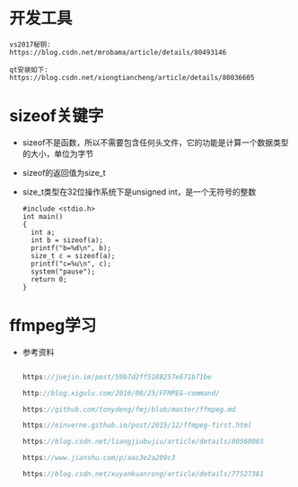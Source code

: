 # 开发工具

```
vs2017秘钥:
https://blog.csdn.net/mrobama/article/details/80493146

qt安装如下:
https://blog.csdn.net/xiongtiancheng/article/details/80036605
```



# sizeof关键字

- sizeof不是函数，所以不需要包含任何头文件，它的功能是计算一个数据类型的大小，单位为字节

- sizeof的返回值为size_t

- size_t类型在32位操作系统下是unsigned int，是一个无符号的整数

  ```
  #include <stdio.h>
  int main()
  {
  	int a;
  	int b = sizeof(a);
  	printf("b=%d\n", b);
  	size_t c = sizeof(a);
  	printf("c=%u\n", c);
  	system("pause");
  	return 0;
  }
  ```



# ffmpeg学习

- 参考资料

  ```java
  
  https://juejin.im/post/59b7d2ff5188257e671b71be
  
  http://blog.xigulu.com/2016/08/25/FFMPEG-command/
  
  https://github.com/tonydeng/fmj/blob/master/ffmpeg.md
  
  https://einverne.github.io/post/2015/12/ffmpeg-first.html
  
  https://blog.csdn.net/liangjiubujiu/article/details/80568065
  
  https://www.jianshu.com/p/aac3e2a209c3
  
  https://blog.csdn.net/xuyankuanrong/article/details/77527381
  
  
  ```

  

